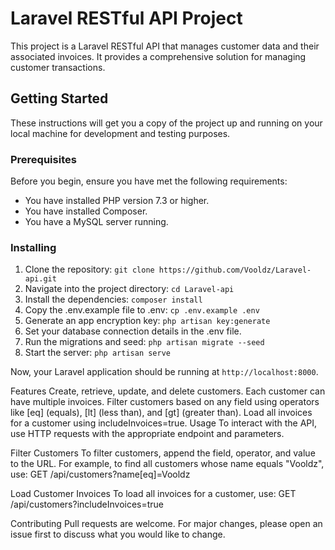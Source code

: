 # Laravel RESTful API Project

This project is a Laravel RESTful API that manages customer data and their associated invoices. It provides a comprehensive solution for managing customer transactions.

## Getting Started

These instructions will get you a copy of the project up and running on your local machine for development and testing purposes.

### Prerequisites

Before you begin, ensure you have met the following requirements:

- You have installed PHP version 7.3 or higher.
- You have installed Composer.
- You have a MySQL server running.

### Installing

1. Clone the repository: `git clone https://github.com/Vooldz/Laravel-api.git`
2. Navigate into the project directory: `cd Laravel-api`
3. Install the dependencies: `composer install`
4. Copy the .env.example file to .env: `cp .env.example .env`
5. Generate an app encryption key: `php artisan key:generate`
6. Set your database connection details in the .env file.
7. Run the migrations and seed: `php artisan migrate --seed`
8. Start the server: `php artisan serve`

Now, your Laravel application should be running at `http://localhost:8000`.

Features
Create, retrieve, update, and delete customers. Each customer can have multiple invoices.
Filter customers based on any field using operators like [eq] (equals), [lt] (less than), and [gt] (greater than).
Load all invoices for a customer using includeInvoices=true.
Usage
To interact with the API, use HTTP requests with the appropriate endpoint and parameters.

Filter Customers
To filter customers, append the field, operator, and value to the URL. For example, to find all customers whose name equals "Vooldz", use:
GET /api/customers?name[eq]=Vooldz

Load Customer Invoices
To load all invoices for a customer, use:
GET /api/customers?includeInvoices=true

Contributing
Pull requests are welcome. For major changes, please open an issue first to discuss what you would like to change.





